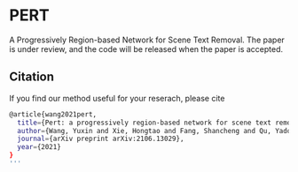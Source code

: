 # PERT
A Progressively Region-based Network for Scene Text Removal. The paper is under review, and the code will be released when the paper is accepted.

## Citation
If you find our method useful for your reserach, please cite
```bash
@article{wang2021pert,
  title={Pert: a progressively region-based network for scene text removal},
  author={Wang, Yuxin and Xie, Hongtao and Fang, Shancheng and Qu, Yadong and Zhang, Yongdong},
  journal={arXiv preprint arXiv:2106.13029},
  year={2021}
}
'''

